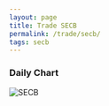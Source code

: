 ```yaml
---
layout: page
title: Trade SECB
permalink: /trade/secb/
tags: secb
---
```


### Daily Chart

![SECB](http://www.marketwatch.com/kaavio.Webhost/charts/big.chart?nosettings=1&symb=SECB&uf=7168&type=4&size=3&sid=10332470&style=1013&freq=1&time=8&ma=6&maval=20,50,200&lf=4&lf2=0&lf3=0&height=510&width=720&mocktick=1)
